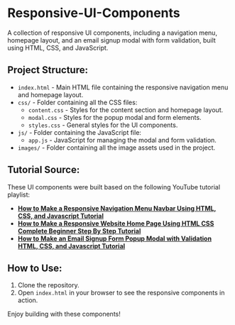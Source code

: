 # Responsive-UI-Components
A collection of responsive UI components, including a navigation menu, homepage layout, and an email signup modal with form validation, built using HTML, CSS, and JavaScript.

## Project Structure:

- `index.html` - Main HTML file containing the responsive navigation menu and homepage layout.
- `css/` - Folder containing all the CSS files:
  - `content.css` - Styles for the content section and homepage layout.
  - `modal.css` - Styles for the popup modal and form elements.
  - `styles.css` - General styles for the UI components.
- `js/` - Folder containing the JavaScript file:
  - `app.js` - JavaScript for managing the modal and form validation.
- `images/` - Folder containing all the image assets used in the project.

## Tutorial Source:
These UI components were built based on the following YouTube tutorial playlist:
- **[How to Make a Responsive Navigation Menu Navbar Using HTML, CSS, and Javascript Tutorial](https://youtu.be/yFWAOzwovrQ?si=9tO2p8GDVeLPTwqg)**
- **[How to Make a Responsive Website Home Page Using HTML CSS Complete Beginner Step By Step Tutorial](https://youtu.be/r7TapFkrmmw?si=q1NkVqCfHjiY3z1H)**
- **[How to Make an Email Signup Form Popup Modal with Validation HTML, CSS, and Javascript Tutorial](https://youtu.be/Dn4_kkmeVqI?si=yPdTZItqFHeCHw4-)**

## How to Use:
1. Clone the repository.
2. Open `index.html` in your browser to see the responsive components in action.

Enjoy building with these components!
